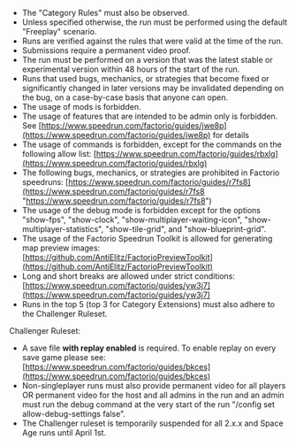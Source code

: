 - The "Category Rules" must also be observed.
- Unless specified otherwise, the run must be performed using the default "Freeplay" scenario.
- Runs are verified against the rules that were valid at the time of the run.
- Submissions require a permanent video proof.
- The run must be performed on a version that was the latest stable or experimental version within 48 hours of the start of the run.
- Runs that used bugs, mechanics, or strategies that become fixed or significantly changed in later versions may be invalidated depending on the bug, on a case-by-case basis that anyone can open.
- The usage of mods is forbidden.
- The usage of features that are intended to be admin only is forbidden. See [https://www.speedrun.com/factorio/guides/jwe8p](https://www.speedrun.com/factorio/guides/jwe8p) for details
- The usage of commands is forbidden, except for the commands on the following allow list: [https://www.speedrun.com/factorio/guides/rbxlg](https://www.speedrun.com/factorio/guides/rbxlg)
- The following bugs, mechanics, or strategies are prohibited in Factorio speedruns: [https://www.speedrun.com/factorio/guides/r7fs8](https://www.speedrun.com/factorio/guides/r7fs8 "https://www.speedrun.com/factorio/guides/r7fs8")
- The usage of the debug mode is forbidden except for the options "show-fps", "show-clock", "show-multiplayer-waiting-icon",  "show-multiplayer-statistics", "show-tile-grid", and "show-blueprint-grid".
- The usage of the Factorio Speedrun Toolkit is allowed for generating map preview images:
[https://github.com/AntiElitz/FactorioPreviewToolkit](https://github.com/AntiElitz/FactorioPreviewToolkit)
- Long and short breaks are allowed under strict conditions:
[https://www.speedrun.com/factorio/guides/yw3j7](https://www.speedrun.com/factorio/guides/yw3j7)
- Runs in the top 5 (top 3 for Category Extensions) must also adhere to the Challenger Ruleset.

Challenger Ruleset:

- A save file **with replay enabled** is required. To enable replay on every save game please see: [https://www.speedrun.com/factorio/guides/bkces](https://www.speedrun.com/factorio/guides/bkces)
- Non-singleplayer runs must also provide permanent video for all players OR permanent video for the host and all admins in the run and an admin must run the debug command at the very start of the run "/config set allow-debug-settings false".
- The Challenger ruleset is temporarily suspended for all 2.x.x and Space Age runs until April 1st.